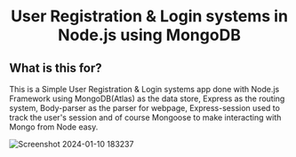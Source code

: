 <h1 align="center">
    <b>User Registration & Login systems in<br> Node.js using MongoDB </b> 
<br>
</h1>


## What is this for?
This is a Simple User Registration & Login systems app done with Node.js Framework using MongoDB(Atlas) as the data store, Express as the routing system, Body-parser as the parser for webpage, Express-session used  to track the user's session and of course Mongoose to make interacting with Mongo from Node easy.


![Screenshot 2024-01-10 183237](https://github.com/AyushRatan1/Registration_form/assets/135870585/12675225-f17d-4516-a3a2-561915de991d)


